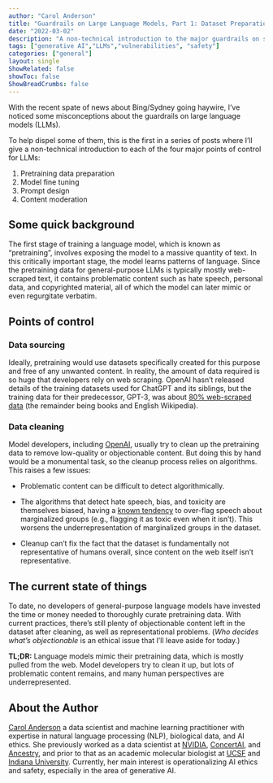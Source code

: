 ```yaml
---
author: "Carol Anderson"
title: "Guardrails on Large Language Models, Part 1: Dataset Preparation"
date: "2022-03-02"
description: "A non-technical introduction to the major guardrails on systems like ChatGPT. Part 1 of a four-part series."
tags: ["generative AI","LLMs","vulnerabilities", "safety"]
categories: ["general"]
layout: single
ShowRelated: false
showToc: false
ShowBreadCrumbs: false
---
```


With the recent spate of news about Bing/Sydney going haywire, I’ve noticed some misconceptions about the guardrails on large language models (LLMs).

To help dispel some of them, this is the first in a series of posts where I’ll give a non-technical introduction to each of the four major points of control for LLMs:


1. Pretraining data preparation
2. Model fine tuning
3. Prompt design
4. Content moderation


## Some quick background
The first stage of training a language model, which is known as “pretraining”, involves exposing the model to a massive quantity of text. In this critically important stage, the model learns patterns of language. Since the pretraining data for general-purpose LLMs is typically mostly web-scraped text, it contains problematic content such as hate speech, personal data, and copyrighted material, all of which the model can later mimic or even regurgitate verbatim. 

## Points of control

### Data sourcing
Ideally, pretraining would use datasets specifically created for this purpose and free of any unwanted content. In reality, the amount of data required is so huge that developers rely on web scraping. OpenAI hasn’t released details of the training datasets used for ChatGPT and its siblings, but the training data for their predecessor, GPT-3, was about [80% web-scraped data](https://proceedings.neurips.cc/paper/2020/file/1457c0d6bfcb4967418bfb8ac142f64a-Paper.pdf) (the remainder being books and English Wikipedia). 

### Data cleaning 

Model developers, including [OpenAI](https://openai.com), usually try to clean up the pretraining data to remove low-quality or objectionable content. But doing this by hand would be a monumental task, so the cleanup process relies on algorithms. This raises a few issues:

* Problematic content can be difficult to detect algorithmically.

* The algorithms that detect hate speech, bias, and toxicity are themselves biased, having a [known tendency](https://aclanthology.org/2021.findings-emnlp.210/) to over-flag speech about marginalized groups (e.g., flagging it as toxic even when it isn’t). This worsens the underrepresentation of marginalized groups in the dataset. 

* Cleanup can’t fix the fact that the dataset is fundamentally not representative of humans overall, since content on the web itself isn’t representative. 

## The current state of things

To date, no developers of general-purpose language models have invested the time or money needed to thoroughly curate pretraining data. With current practices, there’s still plenty of objectionable content left in the dataset after cleaning, as well as representational problems. (_Who decides what’s objectionable_ is an ethical issue that I’ll leave aside for today.)  

**TL;DR:** 
Language models mimic their pretraining data, which is mostly pulled from the web. Model developers try to clean it up, but lots of problematic content remains, and many human perspectives are underrepresented. 



## About the Author
[Carol Anderson](https://www.linkedin.com/in/carolmanderson/) a data scientist and machine learning practitioner with expertise in natural language processing (NLP), biological data, and AI ethics. She previously worked as a data scientist at [NVIDIA](https://www.nvidia.com/en-us/), [ConcertAI](https://www.concertai.com), and [Ancestry](https://www.ancestry.com/), and prior to that as an academic molecular biologist at [UCSF](https://www.ancestry.com/) and [Indiana University](https://www.indiana.edu). Currently, her main interest is operationalizing AI ethics and safety, especially in the area of generative AI.